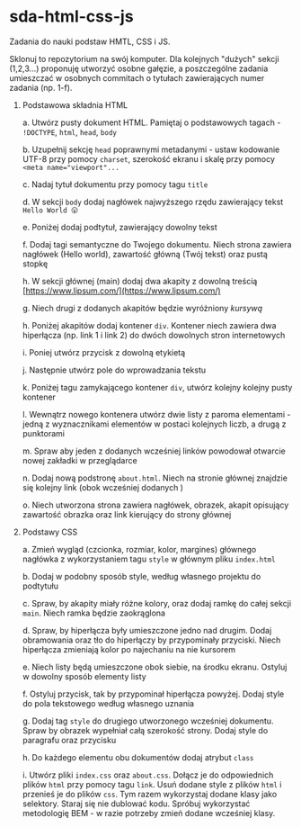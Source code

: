 # sda-html-css-js
Zadania do nauki podstaw HMTL, CSS i JS.

Sklonuj to repozytorium na swój komputer. Dla kolejnych "dużych" sekcji (1,2,3...) proponuję utworzyć osobne gałęzie, a poszczególne zadania umieszczać w osobnych commitach o tytułach zawierających numer zadania (np. 1-f).

1. Podstawowa składnia HTML

    a. Utwórz pusty dokument HTML. Pamiętaj o podstawowych tagach - `!DOCTYPE`, `html`, `head`, `body`
    
    b. Uzupełnij sekcję `head` poprawnymi metadanymi - ustaw kodowanie UTF-8 przy pomocy `charset`, szerokość ekranu i skalę przy pomocy `<meta name="viewport"...`

    c. Nadaj tytuł dokumentu przy pomocy tagu `title`

    d. W sekcji `body` dodaj nagłówek najwyższego rzędu zawierający tekst `Hello World 😮`

    e. Poniżej dodaj podtytuł, zawierający dowolny tekst

    f. Dodaj tagi semantyczne do Twojego dokumentu. Niech strona zawiera nagłówek (Hello world), zawartość główną (Twój tekst) oraz pustą stopkę

    h. W sekcji głównej (main) dodaj dwa akapity z dowolną treścią [https://www.lipsum.com/](https://www.lipsum.com/)

    g. Niech drugi z dodanych akapitów będzie wyróżniony *kursywą*

    h. Poniżej akapitów dodaj kontener `div`. Kontener niech zawiera dwa hiperłącza (np. link 1 i link 2) do dwóch dowolnych stron internetowych

    i. Poniej utwórz przycisk z dowolną etykietą

    j. Następnie utwórz pole do wprowadzania tekstu

    k. Poniżej tagu zamykającego kontener `div`, utwórz kolejny kolejny pusty kontener

    l. Wewnątrz nowego kontenera utwórz dwie listy z paroma elementami - jedną z wyznacznikami elementów w postaci kolejnych liczb, a drugą z punktorami

    m. Spraw aby jeden z dodanych wcześniej linków powodował otwarcie nowej zakładki w przeglądarce

    n. Dodaj nową podstronę `about.html`. Niech na stronie głównej znajdzie się kolejny link (obok wcześniej dodanych )

    o. Niech utworzona strona zawiera nagłówek, obrazek, akapit opisujący zawartość obrazka oraz link kierujący do strony głównej

2. Podstawy CSS

    a. Zmień wygląd (czcionka, rozmiar, kolor, margines) głównego nagłówka z wykorzystaniem tagu `style` w głównym pliku `index.html`

    b. Dodaj w podobny sposób style, według własnego projektu do podtytułu

    c. Spraw, by akapity miały różne kolory, oraz dodaj ramkę do całej sekcji `main`. Niech ramka będzie zaokrąglona

    d. Spraw, by hiperłącza były umieszczone jedno nad drugim. Dodaj obramowania oraz tło do hiperłączy by przypominały przyciski. Niech hiperłącza zmieniają kolor po najechaniu na nie kursorem

    e. Niech listy będą umieszczone obok siebie, na środku ekranu. Ostyluj w dowolny sposób elementy listy

    f. Ostyluj przycisk, tak by przypominał hiperłącza powyżej. Dodaj style do pola tekstowego według własnego uznania

    g. Dodaj tag `style` do drugiego utworzonego wcześniej dokumentu. Spraw by obrazek wypełniał całą szerokość strony. Dodaj style do paragrafu oraz przycisku

    h. Do każdego elementu obu dokumentów dodaj atrybut `class`

    i. Utwórz pliki `index.css` oraz `about.css`. Dołącz je do odpowiednich plików `html` przy pomocy tagu `link`. Usuń dodane style z plików `html` i przenieś je do plików `css`. Tym razem wykorzystaj dodane klasy jako selektory. Staraj się nie dublować kodu. Spróbuj wykorzystać metodologię BEM - w razie potrzeby zmień dodane wcześniej klasy.
